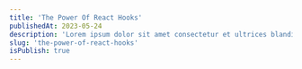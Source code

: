 ```yaml
---
title: 'The Power Of React Hooks'
publishedAt: 2023-05-24
description: 'Lorem ipsum dolor sit amet consectetur et ultrices blandit neque ege'
slug: 'the-power-of-react-hooks'
isPublish: true
---
```

